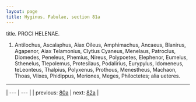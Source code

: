 ```yaml
---
layout: page
title: Hyginus, Fabulae, section 81a
---
```


title. PROCI HELENAE.



1. Antilochus, Ascalaphus, Aiax Oileus, Amphimachus, Ancaeus, Blanirus, Agapenor, Aiax Telamonius, Clytius Cyaneus, Menelaus, Patroclus, Diomedes, Peneleus, Phemius, Nireus, Polypoetes, Elephenor, Eumelus, Sthenelus, Tlepolemus, Protesilaus, Podalirius, Eurypylus, Idomeneus, teLeonteus, Thalpius, Polyxenus, Prothous, Menestheus, Machaon, Thoas, Vlixes, Phidippus, Meriones, Meges, Philoctetes; alia ueteres.



---

| --- | --- |
| previous: [80a](../80a/) | next: [82a](../82a/) |